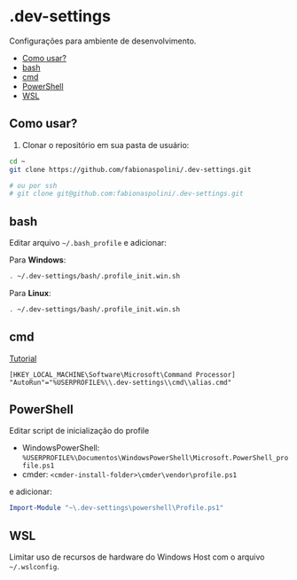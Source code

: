 # .dev-settings

Configurações para ambiente de desenvolvimento.

- [Como usar?](#como-usar)
- [bash](#bash)
- [cmd](#cmd)
- [PowerShell](#powershell)
- [WSL](#wsl)

## Como usar?

1. Clonar o repositório em sua pasta de usuário:

```bash
cd ~
git clone https://github.com/fabionaspolini/.dev-settings.git

# ou por ssh
# git clone git@github.com:fabionaspolini/.dev-settings.git
```

## bash

Editar arquivo `~/.bash_profile` e adicionar:

Para **Windows**:

```bash
. ~/.dev-settings/bash/.profile_init.win.sh
```

Para **Linux**:

```bash
. ~/.dev-settings/bash/.profile_init.win.sh
```

## cmd

[Tutorial](https://stackoverflow.com/questions/20530996/aliases-in-windows-command-prompt)

```reg
[HKEY_LOCAL_MACHINE\Software\Microsoft\Command Processor]
"AutoRun"="%USERPROFILE%\\.dev-settings\\cmd\\alias.cmd"
```

## PowerShell

Editar script de inicialização do profile

- WindowsPowerShell: `%USERPROFILE%\Documentos\WindowsPowerShell\Microsoft.PowerShell_profile.ps1`
- cmder: `<cmder-install-folder>\cmder\vendor\profile.ps1`

e adicionar:

```powershell
Import-Module "~\.dev-settings\powershell\Profile.ps1"
```

## WSL

Limitar uso de recursos de hardware do Windows Host com o arquivo `~/.wslconfig`.